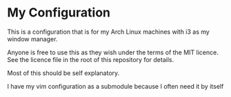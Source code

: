 # My Configuration

This is a configuration that is for my Arch Linux machines with i3 as my window manager.

Anyone is free to use this as they wish under the terms of the MIT licence. See the licence file in the root of this repository for details.

Most of this should be self explanatory.

I have my vim configuration as a submodule because I often need it by itself
